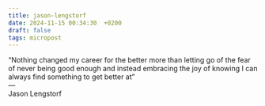 ```yaml
---
title: jason-lengstorf
date: 2024-11-15 00:34:30  +0200
draft: false
tags: micropost
---
```


“Nothing changed my career for the better more than letting go of the fear of never being good enough and instead embracing the joy of knowing I can always find something to get better at”  
—  
Jason Lengstorf